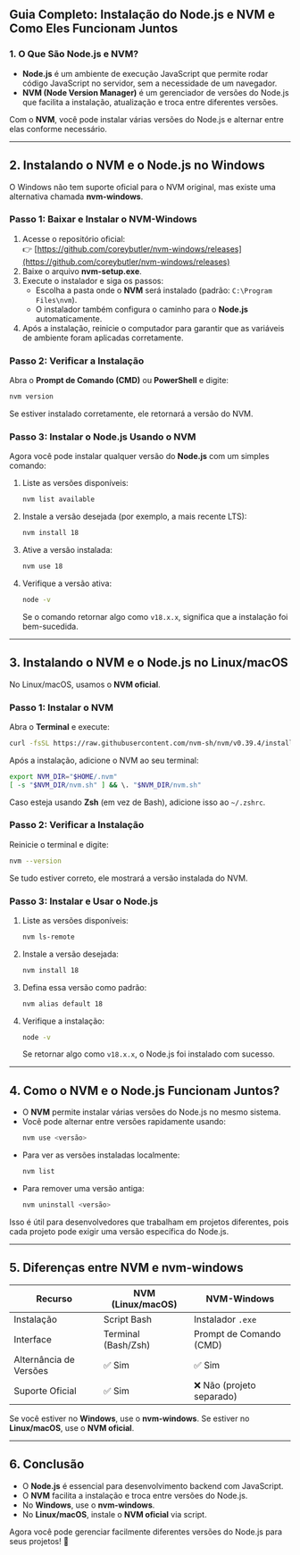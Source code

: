 ## **Guia Completo: Instalação do Node.js e NVM e Como Eles Funcionam Juntos**

### **1. O Que São Node.js e NVM?**
- **Node.js** é um ambiente de execução JavaScript que permite rodar código JavaScript no servidor, sem a necessidade de um navegador.
- **NVM (Node Version Manager)** é um gerenciador de versões do Node.js que facilita a instalação, atualização e troca entre diferentes versões.

Com o **NVM**, você pode instalar várias versões do Node.js e alternar entre elas conforme necessário.

---

## **2. Instalando o NVM e o Node.js no Windows**
O Windows não tem suporte oficial para o NVM original, mas existe uma alternativa chamada **nvm-windows**.

### **Passo 1: Baixar e Instalar o NVM-Windows**
1. Acesse o repositório oficial:  
   👉 [https://github.com/coreybutler/nvm-windows/releases](https://github.com/coreybutler/nvm-windows/releases)
2. Baixe o arquivo **nvm-setup.exe**.
3. Execute o instalador e siga os passos:
   - Escolha a pasta onde o **NVM** será instalado (padrão: `C:\Program Files\nvm`).
   - O instalador também configura o caminho para o **Node.js** automaticamente.
4. Após a instalação, reinicie o computador para garantir que as variáveis de ambiente foram aplicadas corretamente.

### **Passo 2: Verificar a Instalação**
Abra o **Prompt de Comando (CMD)** ou **PowerShell** e digite:
```sh
nvm version
```
Se estiver instalado corretamente, ele retornará a versão do NVM.

### **Passo 3: Instalar o Node.js Usando o NVM**
Agora você pode instalar qualquer versão do **Node.js** com um simples comando:

1. Liste as versões disponíveis:
   ```sh
   nvm list available
   ```
2. Instale a versão desejada (por exemplo, a mais recente LTS):
   ```sh
   nvm install 18
   ```
3. Ative a versão instalada:
   ```sh
   nvm use 18
   ```
4. Verifique a versão ativa:
   ```sh
   node -v
   ```
   Se o comando retornar algo como `v18.x.x`, significa que a instalação foi bem-sucedida.

---

## **3. Instalando o NVM e o Node.js no Linux/macOS**
No Linux/macOS, usamos o **NVM oficial**.

### **Passo 1: Instalar o NVM**
Abra o **Terminal** e execute:
```sh
curl -fsSL https://raw.githubusercontent.com/nvm-sh/nvm/v0.39.4/install.sh | bash
```
Após a instalação, adicione o NVM ao seu terminal:

```sh
export NVM_DIR="$HOME/.nvm"
[ -s "$NVM_DIR/nvm.sh" ] && \. "$NVM_DIR/nvm.sh"
```
Caso esteja usando **Zsh** (em vez de Bash), adicione isso ao `~/.zshrc`.

### **Passo 2: Verificar a Instalação**
Reinicie o terminal e digite:
```sh
nvm --version
```
Se tudo estiver correto, ele mostrará a versão instalada do NVM.

### **Passo 3: Instalar e Usar o Node.js**
1. Liste as versões disponíveis:
   ```sh
   nvm ls-remote
   ```
2. Instale a versão desejada:
   ```sh
   nvm install 18
   ```
3. Defina essa versão como padrão:
   ```sh
   nvm alias default 18
   ```
4. Verifique a instalação:
   ```sh
   node -v
   ```
   Se retornar algo como `v18.x.x`, o Node.js foi instalado com sucesso.

---

## **4. Como o NVM e o Node.js Funcionam Juntos?**
- O **NVM** permite instalar várias versões do Node.js no mesmo sistema.
- Você pode alternar entre versões rapidamente usando:
  ```sh
  nvm use <versão>
  ```
- Para ver as versões instaladas localmente:
  ```sh
  nvm list
  ```
- Para remover uma versão antiga:
  ```sh
  nvm uninstall <versão>
  ```

Isso é útil para desenvolvedores que trabalham em projetos diferentes, pois cada projeto pode exigir uma versão específica do Node.js.

---

## **5. Diferenças entre NVM e nvm-windows**
| Recurso            | NVM (Linux/macOS) | NVM-Windows |
|-------------------|-----------------|------------|
| Instalação        | Script Bash      | Instalador `.exe` |
| Interface        | Terminal (Bash/Zsh) | Prompt de Comando (CMD) |
| Alternância de Versões | ✅ Sim          | ✅ Sim |
| Suporte Oficial  | ✅ Sim          | ❌ Não (projeto separado) |

Se você estiver no **Windows**, use o **nvm-windows**. Se estiver no **Linux/macOS**, use o **NVM oficial**.

---

## **6. Conclusão**
- O **Node.js** é essencial para desenvolvimento backend com JavaScript.
- O **NVM** facilita a instalação e troca entre versões do Node.js.
- No **Windows**, use o **nvm-windows**.
- No **Linux/macOS**, instale o **NVM oficial** via script.

Agora você pode gerenciar facilmente diferentes versões do Node.js para seus projetos! 🚀